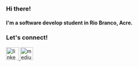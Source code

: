 <h3 align="left"><b>Hi there!</b></h3><h4 align="left">I'm a software develop student in Rio Branco, Acre.<br></h4><h3 align="left"><b>Let's connect!</b></h3>

<div align="left">
  <a href="https://www.linkedin.com/in/gabriel-batriche/" target="_blank">
    <img src="https://img.shields.io/static/v1?message=LinkedIn&logo=linkedin&label=&color=0077B5&logoColor=white&labelColor=&style=for-the-badge" height="35" alt="linkedin logo"  />
  </a>
  <a href="https://medium.com/@batricheg" target="_blank">
    <img src="https://img.shields.io/static/v1?message=Medium&logo=medium&label=&color=12100E&logoColor=white&labelColor=&style=for-the-badge" height="35" alt="medium logo"  />
  </a>
</div>

###

